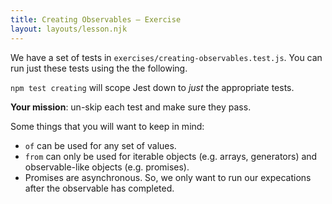 ```yaml
---
title: Creating Observables — Exercise
layout: layouts/lesson.njk
---
```


We have a set of tests in `exercises/creating-observables.test.js`. You can run just these tests using the the following.

`npm test creating` will scope Jest down to _just_ the appropriate tests.

**Your mission**: un-skip each test and make sure they pass.

Some things that you will want to keep in mind:

- `of` can be used for any set of values.
- `from` can only be used for iterable objects (e.g. arrays, generators) and observable-like objects (e.g. promises).
- Promises are asynchronous. So, we only want to run our expecations after the observable has completed.
